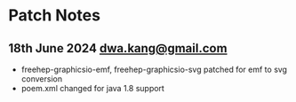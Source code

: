 # Patch Notes
## 18th June 2024   dwa.kang@gmail.com
- freehep-graphicsio-emf, freehep-graphicsio-svg patched for emf to svg conversion
- poem.xml changed for java 1.8 support

